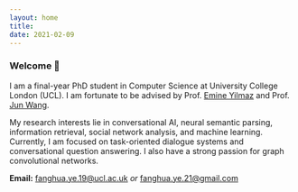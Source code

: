 ```yaml
---
layout: home
title: 
date: 2021-02-09 
---
```

### Welcome 👋
I am a final-year PhD student in Computer Science at University College London (UCL). I am fortunate to be advised by Prof. [Emine Yilmaz](https://scholar.google.com/citations?user=ocmAN4YAAAAJ&hl=en) and Prof. [Jun Wang](https://scholar.google.com/citations?user=wIE1tY4AAAAJ&hl=en). 

My research interests lie in conversational AI, neural semantic parsing, information retrieval, social network analysis, and machine learning. Currently, I am focused on task-oriented dialogue systems and conversational question answering. I also have a strong passion for graph convolutional networks.

**Email:** fanghua.ye.19@ucl.ac.uk *or* fanghua.ye.21@gmail.com  
